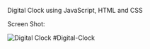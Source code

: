 Digital Clock using JavaScript, HTML and CSS

Screen Shot:

![Digital Clock](https://user-images.githubusercontent.com/81694983/118474116-56564000-b728-11eb-98e9-a8909629df1f.png)
#Digital-Clock
